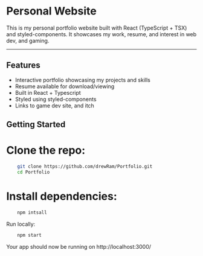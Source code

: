 # Personal Website

This is my personal portfolio website built with React (TypeScript + TSX)
and styled-components. It showcases my work, resume, and interest in web dev, and gaming.

--- 

## Features
- Interactive portfolio showcasing my projects and skills
- Resume available for download/viewing
- Built in React + Typescript
- Styled using styled-components
- Links to game dev site, and itch

## Getting Started

# Clone the repo:
```bash
    git clone https://github.com/drewRam/Portfolio.git
    cd Portfolio
```

# Install dependencies:
```bash
    npm intsall
```

Run locally:

```bash
    npm start
```

Your app should now be running on http://localhost:3000/